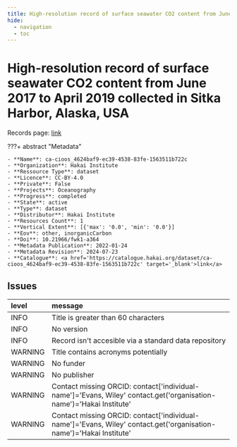 ```yaml
---
title: High-resolution record of surface seawater CO2 content from June 2017 to April 2019 collected in Sitka Harbor, Alaska, USA
hide:
  - navigation
  - toc
---
```


# High-resolution record of surface seawater CO2 content from June 2017 to April 2019 collected in Sitka Harbor, Alaska, USA

Records page: <a href='https://catalogue.hakai.org/dataset/ca-cioos_4624baf9-ec39-4538-83fe-1563511b722c' target='_blank'>link</a>

???+ abstract "Metadata"

    - **Name**: ca-cioos_4624baf9-ec39-4538-83fe-1563511b722c 
    - **Organization**: Hakai Institute 
    - **Ressource Type**: dataset 
    - **Licence**: CC-BY-4.0 
    - **Private**: False 
    - **Projects**: Oceanography 
    - **Progress**: completed 
    - **State**: active 
    - **Type**: dataset 
    - **Distributor**: Hakai Institute 
    - **Resources Count**: 1 
    - **Vertical Extent**: [{'max': '0.0', 'min': '0.0'}] 
    - **Eov**: other, inorganicCarbon 
    - **Doi**: 10.21966/fwk1-a364 
    - **Metadata Publication**: 2022-01-24 
    - **Metadata Revision**: 2024-07-23 
    - **Catalogue**: <a href='https://catalogue.hakai.org/dataset/ca-cioos_4624baf9-ec39-4538-83fe-1563511b722c' target='_blank'>link</a> 

<div id='map'></div>




## Issues
| level   | message                                                                                                             |
|:--------|:--------------------------------------------------------------------------------------------------------------------|
| INFO    | Title is greater than 60 characters                                                                                 |
| INFO    | No version                                                                                                          |
| INFO    | Record isn't accesible via a standard data repository                                                               |
| WARNING | Title contains acronyms potentially                                                                                 |
| WARNING | No funder                                                                                                           |
| WARNING | No publisher                                                                                                        |
| WARNING | Contact missing ORCID: contact['individual-name']='Evans, Wiley' contact.get('organisation-name')='Hakai Institute' |
| WARNING | Contact missing ORCID: contact['individual-name']='Evans, Wiley' contact.get('organisation-name')='Hakai Institute' |


<script>
   document.addEventListener("DOMContentLoaded", function() {
    var map = L.map('map').setView([51.505, -125.09], 5);
    L.tileLayer('https://tile.openstreetmap.org/{z}/{x}/{y}.png', {
        maxZoom: 19,
        attribution: '&copy; <a href="http://www.openstreetmap.org/copyright">OpenStreetMap</a>'
    }).addTo(map);
    var geojsonFeature = {
        "type": "Feature",
        "properties": {
            "name" : "High-resolution record of surface seawater CO2 content from June 2017 to April 2019 collected in Sitka Harbor, Alaska, USA"
        },
        "geometry": {'type': 'Polygon', 'coordinates': [[[-135.62915433, 56.79541908], [-135.02059329, 56.79541908], [-135.02059329, 57.22157626], [-135.62915433, 57.22157626], [-135.62915433, 56.79541908]]]}
    }
    L.geoJSON(geojsonFeature).addTo(map);
   })
</script>